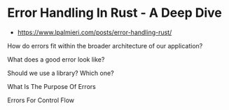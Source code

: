 # Error Handling In Rust - A Deep Dive

- https://www.lpalmieri.com/posts/error-handling-rust/

How do errors fit within the broader architecture of our application? 

What does a good error look like? 

Should we use a library? Which one?


What Is The Purpose Of Errors


Errors For Control Flow

